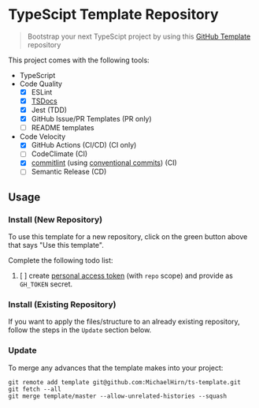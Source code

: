 # TypeScipt Template Repository

> Bootstrap your next TypeScipt project by using this [GitHub Template](https://help.github.com/en/github/creating-cloning-and-archiving-repositories/creating-a-template-repository) repository

This project comes with the following tools:

- TypeScript
- Code Quality
  - [x] ESLint
  - [x] [TSDocs](https://api-extractor.com/)
  - [x] Jest (TDD)
  - [x] GitHub Issue/PR Templates (PR only)
  - [ ] README templates
- Code Velocity
  - [x] GitHub Actions (CI/CD) (CI only)
  - [ ] CodeClimate (CI)
  - [x] [commitlint](https://github.com/conventional-changelog/commitlint) (using [conventional commits](https://www.conventionalcommits.org/en/v1.0.0/)) (CI)
  - [ ] Semantic Release (CD)

## Usage

### Install (New Repository)

To use this template for a new repository, click on the green button above that says "Use this template".

Complete the following todo list:

1. [  ] create [personal access token](https://github.com/settings/tokens) (with `repo` scope) and provide as `GH_TOKEN` secret.

### Install (Existing Repository)

If you want to apply the files/structure to an already existing repository, follow the steps in the `Update` section below.

### Update

To merge any advances that the template makes into your project:

```
git remote add template git@github.com:MichaelHirn/ts-template.git
git fetch --all
git merge template/master --allow-unrelated-histories --squash
```
